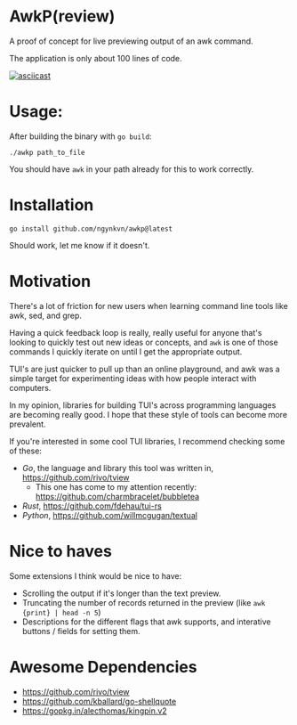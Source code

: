 # AwkP(review)

A proof of concept for live previewing output of an awk command.

The application is only about 100 lines of code.

[![asciicast](https://asciinema.org/a/439432.svg)](https://asciinema.org/a/439432)

# Usage:

After building the binary with `go build`:

```
./awkp path_to_file
```

You should have `awk` in your path already for this to work correctly.

# Installation

```
go install github.com/ngynkvn/awkp@latest
```

Should work, let me know if it doesn't.

# Motivation

There's a lot of friction for new users when learning command line tools like
awk, sed, and grep.

Having a quick feedback loop is really, really useful for anyone that's looking
to quickly test out new ideas or concepts, and `awk` is one of those commands I
quickly iterate on until I get the appropriate output.

TUI's are just quicker to pull up than an online playground, and awk was a
simple target for experimenting ideas with how people interact with computers.

In my opinion, libraries for building TUI's across programming languages are
becoming really good. I hope that these style of tools can become more
prevalent.

If you're interested in some cool TUI libraries, I recommend checking some of
these:

- _Go_, the language and library this tool was written in,
  https://github.com/rivo/tview
  - This one has come to my attention recently: https://github.com/charmbracelet/bubbletea
- _Rust_, https://github.com/fdehau/tui-rs
- _Python_,
  https://github.com/willmcgugan/textual

# Nice to haves

Some extensions I think would be nice to have:

- Scrolling the output if it's longer than the text preview.
- Truncating the number of records returned in the preview (like
  `awk {print} | head -n 5`)
- Descriptions for the different flags that awk supports, and interative buttons
  / fields for setting them.

# Awesome Dependencies

- https://github.com/rivo/tview
- https://github.com/kballard/go-shellquote
- https://gopkg.in/alecthomas/kingpin.v2

